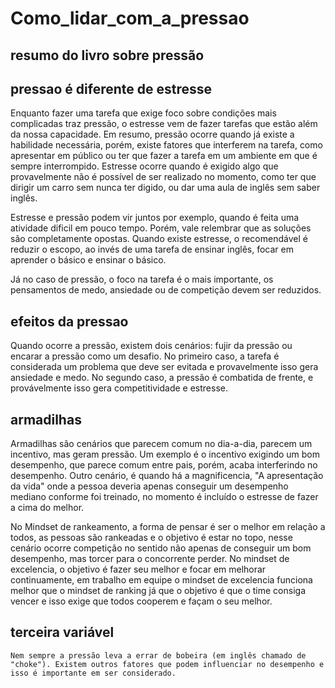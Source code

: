 # Como_lidar_com_a_pressao
## resumo do livro sobre pressão

## pressao é diferente de estresse
Enquanto fazer uma tarefa que exige foco sobre condições mais complicadas traz pressão, o estresse vem de fazer tarefas que estão além da nossa capacidade. Em resumo, pressão ocorre quando já existe a habilidade necessária, porém, existe fatores que interferem na tarefa, como apresentar em público ou ter que fazer a tarefa em um ambiente em que é sempre interrompido. Estresse ocorre quando é exigido algo que provavelmente não é possível de ser realizado no momento, como ter que dirigir um carro sem nunca ter digido, ou dar uma aula de inglês sem saber inglês. 

Estresse e pressão podem vir juntos por exemplo, quando é feita uma atividade dificil em pouco tempo. Porém, vale relembrar que as soluções são completamente opostas. Quando existe estresse, o recomendável é reduzir o escopo, ao invés de uma tarefa de ensinar inglês, focar em aprender o básico e ensinar o básico. 

Já no caso de pressão, o foco na tarefa é o mais importante, os pensamentos de medo, ansiedade ou de competição devem ser reduzidos. 

## efeitos da pressao
Quando ocorre a pressão, existem dois cenários: fujir da pressão ou encarar a pressão como um desafio. No primeiro caso, a tarefa é considerada um problema que deve ser evitada e provavelmente isso gera ansiedade e medo. No segundo caso, a pressão é combatida de frente, e provávelmente isso gera competitividade e estresse. 

## armadilhas
Armadilhas são cenários que parecem comum no dia-a-dia, parecem um incentivo, mas geram pressão. Um exemplo é o incentivo exigindo um bom desempenho, que parece comum entre pais, porém, acaba interferindo no desempenho. Outro cenário, é quando há a magnificencia, "A apresentação da vida" onde a pessoa deveria apenas conseguir um desempenho mediano conforme foi treinado, no momento é incluído o estresse de fazer a cima do melhor. 

No Mindset de rankeamento, a forma de pensar é ser o melhor em relação a todos, as pessoas são rankeadas e o objetivo é estar no topo, nesse cenário ocorre  competição no sentido não apenas de conseguir um bom desempenho, mas torcer para o concorrente perder. 
No mindset de excelencia, o objetivo é fazer seu melhor e focar em melhorar continuamente, em trabalho em equipe o mindset de excelencia funciona melhor que o mindset de ranking já que o objetivo é que o time consiga vencer e isso exige que todos cooperem e façam o seu melhor. 

## terceira variável
	Nem sempre a pressão leva a errar de bobeira (em inglês chamado de "choke"). Existem outros fatores que podem influenciar no desempenho e isso é importante em ser considerado. 
